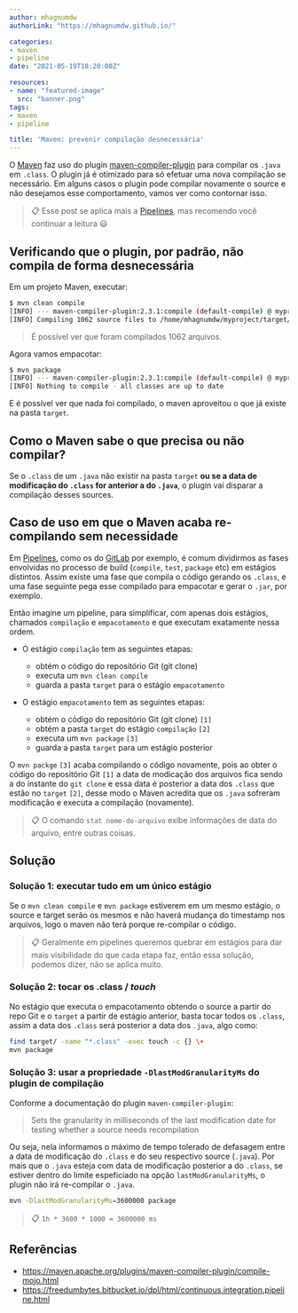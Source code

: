 ```yaml
---
author: mhagnumdw
authorLink: "https://mhagnumdw.github.io/"

categories:
- maven
- pipeline
date: "2021-05-19T18:20:00Z"

resources:
- name: "featured-image"
  src: "banner.png"
tags:
- maven
- pipeline

title: 'Maven: prevenir compilação desnecessária'
---
```


O [Maven](https://maven.apache.org/) faz uso do plugin [maven-compiler-plugin](http://maven.apache.org/plugins/maven-compiler-plugin/) para compilar os `.java` em `.class`. O plugin já é otimizado para só efetuar uma nova compilação se necessário. Em alguns casos o plugin pode compilar novamente o source e não desejamos esse comportamento, vamos ver como contornar isso.

<!--more-->

> 📋 Esse post se aplica mais a [Pipelines](https://en.wikipedia.org/wiki/Pipeline_(software)), mas recomendo você continuar a leitura 😃

## Verificando que o plugin, por padrão, não compila de forma desnecessária

Em um projeto Maven, executar:

```bash
$ mvn clean compile
[INFO] --- maven-compiler-plugin:2.3.1:compile (default-compile) @ myproject --
[INFO] Compiling 1062 source files to /home/mhagnumdw/myproject/target/classes
```

> É possível ver que foram compilados 1062 arquivos.

Agora vamos empacotar:

```bash
$ mvn package
[INFO] --- maven-compiler-plugin:2.3.1:compile (default-compile) @ myproject --
[INFO] Nothing to compile - all classes are up to date
```

E é possível ver que nada foi compilado, o maven aproveitou o que já existe na pasta `target`.

## Como o Maven sabe o que precisa ou não compilar?

Se o `.class` de um `.java` não existir na pasta `target` **ou se a data de modificação do `.class` for anterior a do `.java`**, o plugin vai disparar a compilação desses sources.

## Caso de uso em que o Maven acaba re-compilando sem necessidade

Em [Pipelines](https://en.wikipedia.org/wiki/Pipeline_(software)), como os do [GitLab](https://docs.gitlab.com/ce/ci/pipelines/) por exemplo, é comum dividirmos as fases envolvidas no processo de build (`compile`, `test`, `package` etc) em estágios distintos. Assim existe uma fase que compila o código gerando os `.class`, e uma fase seguinte pega esse compilado para empacotar e gerar o `.jar`, por exemplo.

Então imagine um pipeline, para simplificar, com apenas dois estágios, chamados `compilação` e `empacotamento` e que executam exatamente nessa ordem.

- O estágio `compilação` tem as seguintes etapas:
  - obtém o código do repositório Git (git clone)
  - executa um `mvn clean compile`
  - guarda a pasta `target` para o estágio `empacotamento`

- O estágio `empacotamento` tem as seguintes etapas:
  - obtém o código do repositório Git (git clone) `[1]`
  - obtém a pasta `target` do estágio `compilação` `[2]`
  - executa um `mvn package` `[3]`
  - guarda a pasta `target` para um estágio posterior

O `mvn packge` `[3]` acaba compilando o código novamente, pois ao obter o código do repositório Git `[1]` a data de modicação dos arquivos fica sendo a do instante do `git clone` e essa data é posterior a data dos `.class` que estão no `target` `[2]`, desse modo o Maven acredita que os `.java` sofreram modificação e executa a compilação (novamente).

> 📋 O comando `stat nome-do-arquivo`  exibe informações de data do arquivo, entre outras coisas.

## Solução

### Solução 1: executar tudo em um único estágio

Se o `mvn clean compile` e `mvn package` estiverem em um mesmo estágio, o source e target serão os mesmos e não haverá mudança do timestamp nos arquivos, logo o maven não terá porque re-compilar o código.

> 📋 Geralmente em pipelines queremos quebrar em estágios para dar mais visibilidade do que cada etapa faz, então essa solução, podemos dizer, não se aplica muito.

### Solução 2: tocar os .class / _touch_

No estágio que executa o empacotamento obtendo o source a partir do repo Git e o `target` a partir de estágio anterior, basta tocar todos os `.class`, assim a data dos `.class` será posterior a data dos `.java`, algo como:

```bash
find target/ -name "*.class" -exec touch -c {} \+
mvn package
```

### Solução 3: usar a propriedade `-DlastModGranularityMs` do plugin de compilação

Conforme a documentação do plugin `maven-compiler-plugin`:

> Sets the granularity in milliseconds of the last modification date for testing whether a source needs recompilation

Ou seja, nela informamos o máximo de tempo tolerado de defasagem entre a data de modificação do `.class` e do seu respectivo source (`.java`). Por mais que o `.java` esteja com data de modificação posterior a do `.class`, se estiver dentro do limite espeficiado na opção `lastModGranularityMs`, o plugin não irá re-compilar o `.java`.

```bash
mvn -DlastModGranularityMs=3600000 package
```

> 📋 `1h * 3600 * 1000 = 3600000 ms`

## Referências

- <https://maven.apache.org/plugins/maven-compiler-plugin/compile-mojo.html>
- <https://freedumbytes.bitbucket.io/dpl/html/continuous.integration.pipeline.html>
